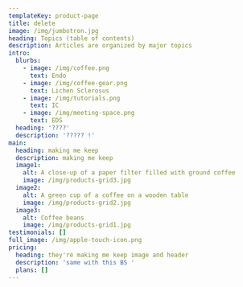 ```yaml
---
templateKey: product-page
title: delete
image: /img/jumbotron.jpg
heading: Topics (table of contents)
description: Articles are organized by major topics
intro:
  blurbs:
    - image: /img/coffee.png
      text: Endo
    - image: /img/coffee-gear.png
      text: Lichen Sclerosus
    - image: /img/tutorials.png
      text: IC
    - image: /img/meeting-space.png
      text: EDS
  heading: '????'
  description: '????? !'
main:
  heading: making me keep
  description: making me keep
  image1:
    alt: A close-up of a paper filter filled with ground coffee
    image: /img/products-grid3.jpg
  image2:
    alt: A green cup of a coffee on a wooden table
    image: /img/products-grid2.jpg
  image3:
    alt: Coffee beans
    image: /img/products-grid1.jpg
testimonials: []
full_image: /img/apple-touch-icon.png
pricing:
  heading: they're making me keep image and header
  description: 'same with this BS '
  plans: []
---
```


